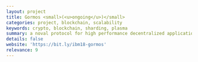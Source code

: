 ```yaml
---
layout: project
title: Gormos <small>(<u>ongoing</u>)</small>
categories: project, blockchain, scalability
keywords: crypto, blockchain, sharding, plasma
summary: a noval protocol for high performance decentralized applications that achieve high thoughput and great interoperability. Building on top of technologies including Plasma, sharding and PeaceRelay, the protocol allows asymptotically optimal scaling up to millions of transactions per second without compromise on security or decentralization.
details: false
website: 'https://bit.ly/ibm18-gormos'
relevance: 9
---
```

